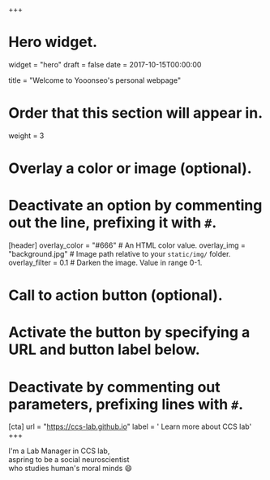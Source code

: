 +++
# Hero widget.
widget = "hero"
draft = false
date = 2017-10-15T00:00:00

title = "Welcome to Yooonseo's personal webpage"

# Order that this section will appear in.
weight = 3

# Overlay a color or image (optional).
#   Deactivate an option by commenting out the line, prefixing it with `#`.
[header]
  overlay_color = "#666"  # An HTML color value.
  overlay_img = "background.jpg"  # Image path relative to your `static/img/` folder.
  overlay_filter = 0.1  # Darken the image. Value in range 0-1.

# Call to action button (optional).
#   Activate the button by specifying a URL and button label below.
#   Deactivate by commenting out parameters, prefixing lines with `#`.
[cta]
  url = "https://ccs-lab.github.io"
  label = '<i class="fas fa-mouse-pointer"></i> Learn more about CCS lab'
+++

I'm a Lab Manager in CCS lab,  
aspring to be a social neuroscientist  
who studies human's moral minds :smile:
<br>
<br><br>

<script type="text/javascript">

</script>